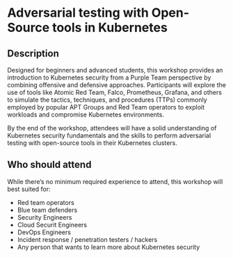 # Adversarial testing with Open-Source tools in Kubernetes

## Description

Designed for beginners and advanced students, this workshop provides an introduction to Kubernetes security from a Purple Team perspective by combining offensive and defensive approaches. Participants will explore the use of tools like Atomic Red Team, Falco, Prometheus, Grafana, and others to simulate the tactics, techniques, and procedures (TTPs) commonly employed by popular APT Groups and Red Team operators to exploit workloads and compromise Kubernetes environments.

By the end of the workshop, attendees will have a solid understanding of Kubernetes security fundamentals and the skills to perform adversarial testing with open-source tools in their Kubernetes clusters.

## Who should attend

While there’s no minimum required experience to attend, this workshop will best suited for:

- Red team operators
- Blue team defenders
- Security Engineers
- Cloud Securit Engineers
- DevOps Engineers
- Incident response / penetration testers / hackers
- Any person that wants to learn more about Kubernetes security
